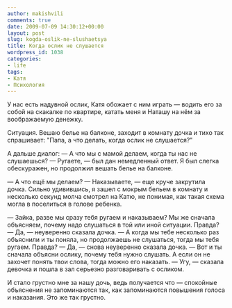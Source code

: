 ```yaml
---
author: makishvili
comments: true
date: 2009-07-09 14:30:12+00:00
layout: post
slug: kogda-oslik-ne-slushaetsya
title: Когда ослик не слушается
wordpress_id: 1038
categories:
- life
tags:
- Катя
- Психология
---
```


У нас есть надувной ослик, Катя обожает с ним играть — водить его за собой на скакалке по квартире, катать меня и Наташу на нём за воображаемую денежку.

Ситуация. Вешаю белье на балконе, заходит в комнату дочка и тихо так спрашивает: "Папа, а что делать, когда ослик не слушается?"

А дальше диалог:
— А что мы с мамой делаем, когда ты нас не слушаешься?
— Ругаете, —  был дан немедленный ответ.
Я был слегка обескуражен, но продолжил вешать белье на балконе.

— А что ещё мы делаем?
— Наказываете, — еще круче закрутила дочка.
Сильно удивившись, я зашел с мокрым бельем в комнату и несколько секунд молча смотрел на Катю, не понимая, как такая схема могла в поселиться в голове ребенка.

— Зайка, разве мы сразу тебя ругаем и наказываем? Мы же сначала объясняем, почему надо слушаться в той или иной ситуации. Правда?
— Да, — неуверенно сказала дочка.
— А когда мы тебе несколько раз объяснили и ты поняла, но продолжаешь не слушаться, тогда мы тебя ругаем. Правда?
— Да, — снова неуверенно сказала дочка.
— Вот и ты сначала объясни ослику, почему тебя нужно слушать. А если он не захочет понять твои слова, тогда можно его наказать.
— Угу, — сказала девочка и пошла в зал серьезно разговаривать с осликом.

И стало грустно мне за нашу дочь, ведь получается что — спокойные объяснения не запоминаются так, как запоминаются повышения голоса и наказания. Это же так грустно.
